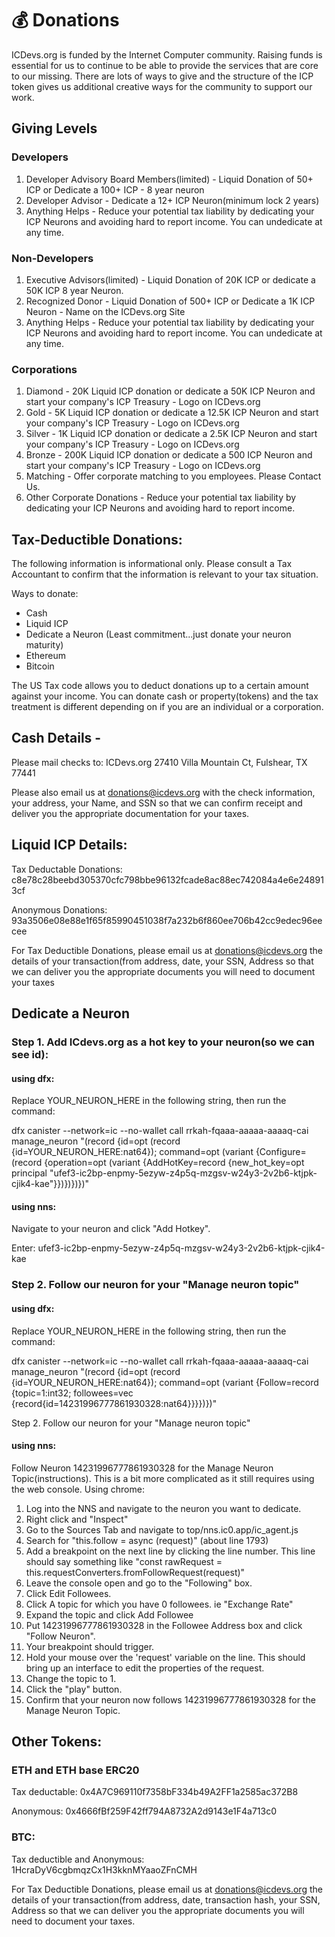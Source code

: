 # 💰 Donations

ICDevs.org is funded by the Internet Computer community.  Raising funds is essential for us to continue to be able to provide the services that are core to our missing.  There are lots of ways to give and the structure of the ICP token gives us additional creative ways for the community to support our work.

## Giving Levels

### Developers

1. Developer Advisory Board Members(limited) - Liquid Donation of 50+ ICP or Dedicate a 100+ ICP - 8 year neuron
2. Developer Advisor - Dedicate a 12+ ICP Neuron(minimum lock 2 years)
3. Anything Helps - Reduce your potential tax liability by dedicating your ICP Neurons and avoiding hard to report income. You can undedicate at any time.

### Non-Developers

1. Executive Advisors(limited) - Liquid Donation of 20K ICP or dedicate a 50K ICP 8 year Neuron.
2. Recognized Donor - Liquid Donation of 500+ ICP or Dedicate a 1K ICP Neuron - Name on the ICDevs.org Site
3. Anything Helps - Reduce your potential tax liability by dedicating your ICP Neurons and avoiding hard to report income. You can undedicate at any time.

### Corporations

1. Diamond - 20K Liquid ICP donation or dedicate a 50K ICP Neuron and start your company's ICP Treasury - Logo on ICDevs.org
2. Gold - 5K Liquid ICP donation or dedicate a 12.5K ICP Neuron and start your company's ICP Treasury - Logo on ICDevs.org
3. Silver - 1K Liquid ICP donation or dedicate a 2.5K ICP Neuron and start your company's ICP Treasury - Logo on ICDevs.org
4. Bronze - 200K Liquid ICP donation or dedicate a 500 ICP Neuron and start your company's ICP Treasury - Logo on ICDevs.org
5. Matching - Offer corporate matching to you employees. Please Contact Us.
6. Other Corporate Donations - Reduce your potential tax liability by dedicating your ICP Neurons and avoiding hard to report income.

## Tax-Deductible Donations:

The following information is informational only. Please consult a Tax Accountant to confirm that the information is relevant to your tax situation.

Ways to donate:
* Cash
* Liquid ICP
* Dedicate a Neuron (Least commitment...just donate your neuron maturity)
* Ethereum
* Bitcoin

The US Tax code allows you to deduct donations up to a certain amount against your income.  You can donate cash or property(tokens) and the tax treatment is different depending on if you are an individual or a corporation.

## Cash Details -

Please mail checks to:
ICDevs.org
27410 Villa Mountain Ct,
Fulshear, TX 77441

Please also email us at donations@icdevs.org with the check information, your address, your Name, and SSN so that we can confirm receipt and deliver you the appropriate documentation for your taxes.

## Liquid ICP Details:

Tax Deductable Donations: c8e78c28beebd305370cfc798bbe96132fcade8ac88ec742084a4e6e248913cf

Anonymous Donations: 93a3506e08e88e1f65f85990451038f7a232b6f860ee706b42cc9edec96eecee

For Tax Deductible Donations, please email us at donations@icdevs.org  the details of your transaction(from address, date, your SSN, Address so that we can deliver you the appropriate documents you will need to document your taxes

## Dedicate a Neuron

### Step 1. Add ICdevs.org as a hot key to your neuron(so we can see id):

#### using dfx:

Replace YOUR_NEURON_HERE in the following string, then run the command:


dfx canister --network=ic --no-wallet call rrkah-fqaaa-aaaaa-aaaaq-cai manage_neuron "(record {id=opt (record {id=YOUR_NEURON_HERE:nat64}); command=opt (variant {Configure=(record {operation=opt (variant {AddHotKey=record {new_hot_key=opt principal \"ufef3-ic2bp-enpmy-5ezyw-z4p5q-mzgsv-w24y3-2v2b6-ktjpk-cjik4-kae\"}})})})})"


#### using nns:

Navigate to your neuron and click "Add Hotkey".

Enter: ufef3-ic2bp-enpmy-5ezyw-z4p5q-mzgsv-w24y3-2v2b6-ktjpk-cjik4-kae

### Step 2. Follow our neuron for your "Manage neuron topic"

#### using dfx:

Replace YOUR_NEURON_HERE in the following string, then run the command:


dfx canister --network=ic --no-wallet call rrkah-fqaaa-aaaaa-aaaaq-cai manage_neuron "(record {id=opt (record {id=YOUR_NEURON_HERE:nat64}); command=opt (variant {Follow=record {topic=1:int32; followees=vec {record{id=14231996777861930328:nat64}}}})})"


Step 2. Follow our neuron for your "Manage neuron topic"

#### using nns:

Follow Neuron 14231996777861930328 for the Manage Neuron Topic(instructions). This is a bit more complicated as it still requires using the web console. Using chrome:

1. Log into the NNS and navigate to the neuron you want to dedicate.
2. Right click and "Inspect"
3. Go to the Sources Tab and navigate to top/nns.ic0.app/ic_agent.js
4. Search for "this.follow = async (request)" (about line 1793)
5. Add a breakpoint on the next line by clicking the line number. This line should say something like "const rawRequest = this.requestConverters.fromFollowRequest(request)"
6. Leave the console open and go to the "Following" box.
7. Click Edit Followees.
8. Click A topic for which you have 0 followees. ie "Exchange Rate"
9. Expand the topic and click Add Followee
10. Put 14231996777861930328 in the Followee Address box and click "Follow Neuron".
11. Your breakpoint should trigger.
12. Hold your mouse over the 'request' variable on the line. This should bring up an interface to edit the properties of the request.
13. Change the topic to 1.
14. Click the "play" button.
15. Confirm that your neuron now follows 14231996777861930328 for the Manage Neuron Topic.






## Other Tokens:

### ETH and ETH base ERC20

Tax deductable: 0x4A7C969110f7358bF334b49A2FF1a2585ac372B8

Anonymous: 0x4666fBf259F42ff794A8732A2d9143e1F4a713c0

### BTC:

Tax deductible and Anonymous: 1HcraDyV6cgbmqzCx1H3kknMYaaoZFnCMH

For Tax Deductible Donations, please email us at donations@icdevs.org the details of your transaction(from address, date, transaction hash, your SSN, Address so that we can deliver you the appropriate documents you will need to document your taxes.